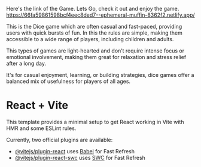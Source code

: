 Here's the link of the Game. Lets Go, check it out and enjoy the game.
https://66fa59861598bcf4eec8ded7--ephemeral-muffin-8362f2.netlify.app/

This is the Dice game which are often casual and fast-paced, providing users with quick bursts of fun. In this the rules are simple, making them accessible to a wide range of players, including children and adults.

This types of games are light-hearted and don’t require intense focus or emotional involvement, making them great for relaxation and stress relief after a long day.

It's for casual enjoyment, learning, or building strategies, dice games offer a balanced mix of usefulness for players of all ages.







# React + Vite

This template provides a minimal setup to get React working in Vite with HMR and some ESLint rules.

Currently, two official plugins are available:

- [@vitejs/plugin-react](https://github.com/vitejs/vite-plugin-react/blob/main/packages/plugin-react/README.md) uses [Babel](https://babeljs.io/) for Fast Refresh
- [@vitejs/plugin-react-swc](https://github.com/vitejs/vite-plugin-react-swc) uses [SWC](https://swc.rs/) for Fast Refresh
